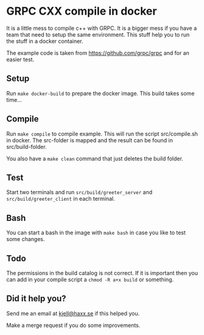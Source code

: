 # GRPC CXX compile in docker

It is a little mess to compile c++ with GRPC. It is a bigger mess if you have a team that need to setup the same environment.
This stuff help you to run the stuff in a docker container.

The example code is taken from https://github.com/grpc/grpc and for an easier test.

## Setup

Run `make docker-build` to prepare the docker image.
This build takes some time...

## Compile

Run `make compile` to compile example.
This will run the script src/compile.sh in docker.
The src-folder is mapped and the result can be found in src/build-folder.

You also have a `make clean` command that just deletes the build folder.

## Test

Start two terminals and run `src/build/greeter_server` and `src/build/greeter_client` in each terminal.

## Bash

You can start a bash in the image with `make bash` in case you like to test some changes.

## Todo

The permissions in the build catalog is not correct.  If it is important then you can add in your compile script a `chmod -R a+x build` or something.

## Did it help you?

Send me an email at kjell@haxx.se if this helped you.

Make a merge request if you do some improvements.
